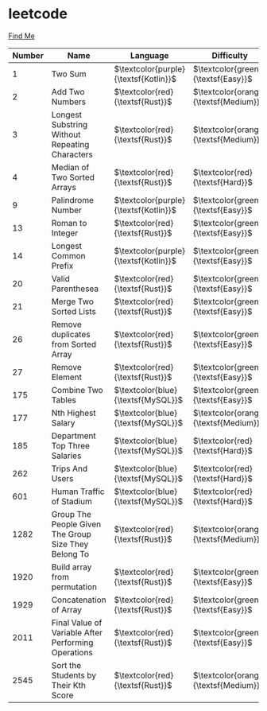 # leetcode


[Find Me](https://leetcode.com/mgrazianoc/)

| Number  | Name                                                  | Language                                | Difficulty                               |
| ------- | -----------------                                     | --------------------------------------- | ---------------------------------------- |
| 1       | Two Sum                                               | $\textcolor{purple}{\textsf{Kotlin}}$   | $\textcolor{green}{\textsf{Easy}}$       |
| 2       | Add Two Numbers                                       | $\textcolor{red}{\textsf{Rust}}$        | $\textcolor{orange}{\textsf{Medium}}$    |
| 3       | Longest Substring Without Repeating Characters        | $\textcolor{red}{\textsf{Rust}}$        | $\textcolor{orange}{\textsf{Medium}}$    |
| 4       | Median of Two Sorted Arrays                           | $\textcolor{red}{\textsf{Rust}}$        | $\textcolor{red}{\textsf{Hard}}$         |
| 9       | Palindrome Number                                     | $\textcolor{purple}{\textsf{Kotlin}}$   | $\textcolor{green}{\textsf{Easy}}$       |
| 13      | Roman to Integer                                      | $\textcolor{red}{\textsf{Rust}}$        | $\textcolor{green}{\textsf{Easy}}$       |
| 14      | Longest Common Prefix                                 | $\textcolor{purple}{\textsf{Kotlin}}$   | $\textcolor{green}{\textsf{Easy}}$       |
| 20      | Valid Parenthesea                                     | $\textcolor{red}{\textsf{Rust}}$        | $\textcolor{green}{\textsf{Easy}}$       |
| 21      | Merge Two Sorted Lists                                | $\textcolor{red}{\textsf{Rust}}$        | $\textcolor{green}{\textsf{Easy}}$       |
| 26      | Remove duplicates from Sorted Array                   | $\textcolor{red}{\textsf{Rust}}$        | $\textcolor{green}{\textsf{Easy}}$       |
| 27      | Remove Element                   			  | $\textcolor{red}{\textsf{Rust}}$        | $\textcolor{green}{\textsf{Easy}}$       |
| 175     | Combine Two Tables                  	          | $\textcolor{blue}{\textsf{MySQL}}$      | $\textcolor{green}{\textsf{Easy}}$       |
| 177     | Nth Highest Salary                  	          | $\textcolor{blue}{\textsf{MySQL}}$      | $\textcolor{orange}{\textsf{Medium}}$    |
| 185     | Department Top Three Salaries                  	  | $\textcolor{blue}{\textsf{MySQL}}$      | $\textcolor{red}{\textsf{Hard}}$         |
| 262     | Trips And Users                  	  	          | $\textcolor{blue}{\textsf{MySQL}}$      | $\textcolor{red}{\textsf{Hard}}$         |
| 601     | Human Traffic of Stadium                  	          | $\textcolor{blue}{\textsf{MySQL}}$      | $\textcolor{red}{\textsf{Hard}}$         |
| 1282    | Group The People Given The Group Size They Belong To  | $\textcolor{red}{\textsf{Rust}}$        | $\textcolor{orange}{\textsf{Medium}}$    |
| 1920    | Build array from permutation                          | $\textcolor{red}{\textsf{Rust}}$        | $\textcolor{green}{\textsf{Easy}}$       |
| 1929    | Concatenation of Array                                | $\textcolor{red}{\textsf{Rust}}$        | $\textcolor{green}{\textsf{Easy}}$       |
| 2011    | Final Value of Variable After Performing Operations   | $\textcolor{red}{\textsf{Rust}}$        | $\textcolor{green}{\textsf{Easy}}$       |
| 2545    | Sort the Students by Their Kth Score                  | $\textcolor{red}{\textsf{Rust}}$        | $\textcolor{orange}{\textsf{Medium}}$    |

